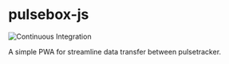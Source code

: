 # pulsebox-js

![Continuous Integration](https://github.com/akilhylton/pulsebox-js/workflows/Continuous%20Integration/badge.svg)

A simple PWA for streamline data transfer between pulsetracker.
